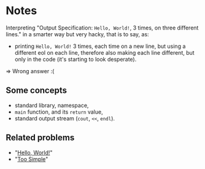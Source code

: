# Notes

Interpreting "Output Specification: `Hello, World!`, 3 times, on three different lines."
in a smarter way but very hacky, that is to say, as:

- printing `Hello, World!` 3 times, each time on a new line, but using a different eol on each line, therefore also making each line different, but only in the code (it's starting to look desperate).

⇒ Wrong answer :(

## Some concepts

* standard library, namespace,
* `main` function, and its `return` value,
* standard output stream (`cout`, `<<`, `endl`).

## Related problems

* "[Hello, World!](https://dmoj.ca/problem/helloworld)"
* "[Too Simple](https://dmoj.ca/problem/toosimple)"
